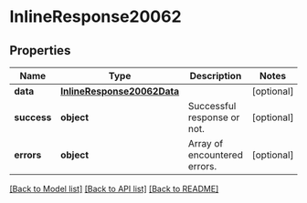 # InlineResponse20062

## Properties
Name | Type | Description | Notes
------------ | ------------- | ------------- | -------------
**data** | [**InlineResponse20062Data**](InlineResponse20062Data.md) |  | [optional] 
**success** | **object** | Successful response or not. | [optional] 
**errors** | **object** | Array of encountered errors. | [optional] 

[[Back to Model list]](../README.md#documentation-for-models) [[Back to API list]](../README.md#documentation-for-api-endpoints) [[Back to README]](../README.md)


